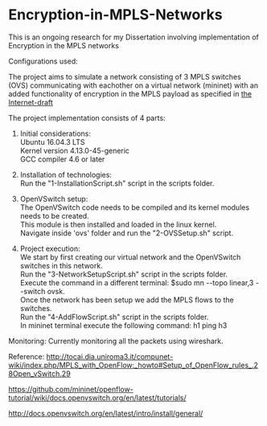 # Encryption-in-MPLS-Networks
This is an ongoing research for my Dissertation involving implementation of Encryption in the MPLS networks

Configurations used:


The project aims to simulate a network consisting of 3 MPLS switches (OVS)
communicating with eachother on a virtual network (mininet) with an added
functionality of encryption in the MPLS payload as specified in
[the Internet-draft](https://tools.ietf.org/html/draft-ietf-mpls-opportunistic-encrypt-03)

The project implementation consists of 4 parts:
1) Initial considerations:</br>
	Ubuntu 16.04.3 LTS</br>
	Kernel version 4.13.0-45-generic</br>
	GCC compiler 4.6 or later</br>

2) Installation of technologies:</br>
	Run the "1-InstallationScript.sh" script in the scripts folder.

3) OpenVSwitch setup:</br>
	The OpenVSwitch code needs to be compiled and its kernel modules needs to be created. </br>
	This module is then installed and loaded in the linux kernel.</br>
	Navigate inside 'ovs' folder and run the "2-OVSSetup.sh" script.</br>

4) Project execution:</br>
	We start by first creating our virtual network and the OpenVSwitch switches in this network.</br>
	Run the "3-NetworkSetupScript.sh" script in the scripts folder.</br>
	Execute the command in a different terminal: $sudo mn --topo linear,3 --switch ovsk.</br>
	Once the network has been setup we add the MPLS flows to the switches.</br>
	Run the "4-AddFlowScript.sh" script in the scripts folder.</br>
	In mininet terminal execute the following command: h1 ping h3</br>

Monitoring: Currently monitoring all the packets using wireshark.

Reference:
http://tocai.dia.uniroma3.it/compunet-wiki/index.php/MPLS_with_OpenFlow:_howto#Setup_of_OpenFlow_rules_.28Open_vSwitch.29

https://github.com/mininet/openflow-tutorial/wiki/docs.openvswitch.org/en/latest/tutorials/

http://docs.openvswitch.org/en/latest/intro/install/general/


